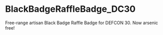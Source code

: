 # BlackBadgeRaffleBadge_DC30
Free-range artisan Black Badge Raffle Badge for DEFCON 30. Now arsenic free!
